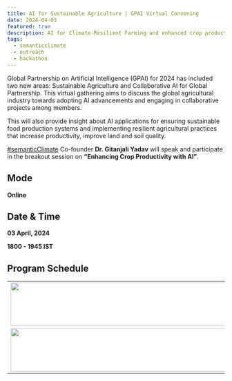 ```yaml
---
title: AI for Sustainable Agriculture | GPAI Virtual Convening 
date: 2024-04-03
featured: true
description: AI for Climate-Resilient Farming and enhanced crop productivity
tags:
  - semanticclimate
  - outreach
  - hackathon
---
```



Global Partnership on Artificial Intelligence (GPAI) for 2024 has included two new areas: Sustainable Agriculture and Collaborative AI for Global Partnership. This virtual gathering aims to discuss the global agricultural industry towards adopting AI advancements and engaging in collaborative projects among members.

This will also provide insight about AI applications for ensuring sustainable food production systems and implementing resilient agricultural practices that increase productivity, improve land and soil quality. 

[#semanticClimate](https://semanticclimate.github.io/p/en/) Co-founder **Dr. Gitanjali Yadav** will speak and participate in the breakout session on **“Enhancing Crop Productivity with AI”**.


## Mode

**Online**


## Date & Time

**03 April, 2024** 

**1800 - 1945 IST**


## Program Schedule

<table>
  <tr>
    <td>
      <img src='{{ "/static/img/gpai_1.jpg" | url }}' width="500" height="100">
    </td>
  </tr>
   <tr>
    <td>
      <img src='{{ "/static/img/gpai_2.jpg" | url }}' width="500" height="100">
    </td>
  </tr>
</table>





